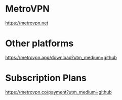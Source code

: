 # MetroVPN
https://metrovpn.net
# Other platforms
https://metrovpn.app/download?utm_medium=github
# Subscription Plans
https://metrovpn.co/payment?utm_medium=github
